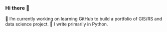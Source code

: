 ### Hi there 👋

🔭 I’m currently working on learning GitHub to build a portfolio of GIS/RS and data science project. 
:snake: I write primarily in Python. 
